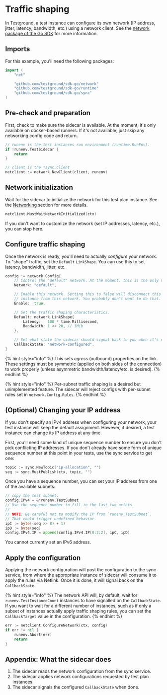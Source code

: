 # Traffic shaping

In Testground, a test instance can configure its own network \(IP address, jitter, latency, bandwidth, etc.\) using a network client. See the [network package of the Go SDK](https://pkg.go.dev/github.com/testground/sdk-go@v0.2.1/network?tab=doc) for more information.

## Imports

For this example, you'll need the following packages:

```go
import (
    "net"

    "github.com/testground/sdk-go/network"
    "github.com/testground/sdk-go/runtime"
    "github.com/testground/sdk-go/sync"
)
```

## Pre-check and preparation

First, check to make sure the sidecar is available. At the moment, it's only available on docker-based runners. If it's not available, just skip any networking config code and return.

```go
// runenv is the test instances run environment (runtime.RunEnv).
if !runenv.TestSidecar {
    return
}

// client is the *sync.Client
netclient := network.NewClient(client, runenv)
```

## Network initialization

Wait for the sidecar to initialize the network for this test plan instance. See the [Networking](concepts-and-architecture/networking.md) section for more details.

```go
netclient.MustWaitNetworkInitialized(ctx)
```

If you don't want to customize the network \(set IP addresses, latency, etc.\), you can stop here.

## Configure traffic shaping

Once the network is ready, you'll need to actually _configure_ your network. To "shape" traffic, set the `Default` `LinkShape`. You can use this to set latency, bandwidth, jitter, etc.

```go
config := network.Config{
    // Control the "default" network. At the moment, this is the only network.
    Network: "default",

    // Enable this network. Setting this to false will disconnect this test
    // instance from this network. You probably don't want to do that.
    Enable:  true,

    // Set the traffic shaping characteristics.
    Default: network.LinkShape{
        Latency:   100 * time.Millisecond,
        Bandwidth: 1 << 20, // 1Mib
    },

    // Set what state the sidecar should signal back to you when it's done.
    CallbackState: "network-configured",
}
```

{% hint style="info" %}
This sets _egress_ \(outbound\) properties on the link. These settings must be symmetric \(applied on both sides of the connection\) to work properly \(unless asymmetric bandwidth/latency/etc. is desired\).
{% endhint %}

{% hint style="info" %}
Per-subnet traffic shaping is a desired but unimplemented feature. The sidecar will reject configs with per-subnet rules set in `network.Config.Rules`.
{% endhint %}

## **\(Optional\) Changing your IP address**

If you don't specify an IPv4 address when configuring your network, your test instance will keep the default assignment. However, if desired, a test instance can change its IP address at any time.

First, you'll need some kind of unique sequence number to ensure you don't pick conflicting IP addresses. If you don't already have some form of unique sequence number at this point in your tests, use the sync service to get one:

```go
topic := sync.NewTopic("ip-allocation", "")
seq := sync.MustPublish(ctx, topic, "")
```

Once you have a sequence number, you can set your IP address from one of the available subnets:

```go
// copy the test subnet.
config.IPv4 = &*runenv.TestSubnet
// Use the sequence number to fill in the last two octets.
//
// NOTE: Be careful not to modify the IP from `runenv.TestSubnet`.
// That could trigger undefined behavior.
ipC := byte((seq >> 8) + 1)
ipD := byte(seq)
config.IPv4.IP = append(config.IPv4.IP[0:2:2], ipC, ipD)
```

You cannot currently set an IPv6 address.

## Apply the configuration

Applying the network configuration will post the configuration to the sync service, from where the appropriate instance of sidecar will consume it to apply the rules via Netlink. Once it is done, it will signal back on the `CallbackState`.

{% hint style="info" %}
The network API will, by default, wait for `runenv.TestInstanceCount` instances to have signalled on the `CallbackState`. If you want to wait for a different number of instances, such as if only a subset of instances actually apply traffic shaping rules, you can set the `CallbackTarget` value in the configuration.
{% endhint %}

```go
err := netclient.ConfigureNetwork(ctx, config)
if err != nil {
    runenv.Abort(err)
    return
}
```

## Appendix: What the sidecar does

1. The sidecar reads the network configuration from the sync service.
2. The sidecar applies network configurations requested by test plan instances.
3. The sidecar signals the configured `CallbackState` when done.

